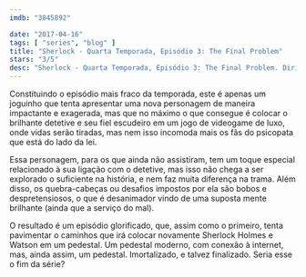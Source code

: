 ```yaml
---
imdb: "3845892"

date: "2017-04-16"
tags: [ "series", "blog" ]
title: "Sherlock - Quarta Temporada, Episódio 3: The Final Problem"
stars: "3/5"
desc: "Sherlock - Quarta Temporada, Episódio 3: The Final Problem. Dirigido por Benjamin Caron. Escrito por Mark Gatiss, Steven Moffat, Arthur Conan Doyle. Com Benedict Cumberbatch (Sherlock Holmes), Martin Freeman (Dr. John Watson), Mark Gatiss (Mycroft Holmes), Una Stubbs (Mrs. Hudson), Rupert Graves (DI Lestrade), Louise Brealey (Molly Hooper), Amanda Abbington (Mary Watson), Andrew Scott (Jim Moriarty), Sian Brooke (Eurus Holmes)."
---
```

Constituindo o episódio mais fraco da temporada, este é apenas um joguinho que tenta apresentar uma nova personagem de maneira impactante e exagerada, mas que no máximo o que consegue é colocar o brilhante detetive e seu fiel escudeiro em um jogo de videogame de luxo, onde vidas serão tiradas, mas nem isso incomoda mais os fãs do psicopata que está do lado da lei.

Essa personagem, para os que ainda não assistiram, tem um toque especial relacionado à sua ligação com o detetive, mas isso não chega a ser explorado o suficiente na história, e nem faz muita diferença na trama. Além disso, os quebra-cabeças ou desafios impostos por ela são bobos e despretensiosos, o que é desanimador vindo de uma suposta mente brilhante (ainda que a serviço do mal).

O resultado é um episódio glorificado, que, assim como o primeiro, tenta pavimentar o caminhos que irá colocar novamente Sherlock Holmes e Watson em um pedestal. Um pedestal moderno, com conexão à internet, mas, ainda assim, um pedestal. Imortalizado, e talvez finalizado. Seria esse o fim da série?
